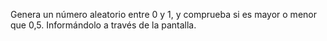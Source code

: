 Genera un número aleatorio entre 0 y 1, y comprueba si es mayor o menor que 0,5. Informándolo a través de la pantalla.
